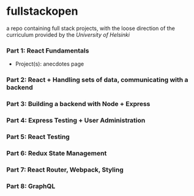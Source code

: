 # fullstackopen
a repo containing full stack projects, with the loose direction of the curriculum provided by the *University of Helsinki*

### Part 1: React Fundamentals
- Project(s): anecdotes page
### Part 2: React + Handling sets of data, communicating with a backend
### Part 3: Building a backend with Node + Express
### Part 4: Express Testing + User Administration
### Part 5: React Testing
### Part 6: Redux State Management
### Part 7: React Router, Webpack, Styling
### Part 8: GraphQL
